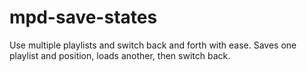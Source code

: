 # mpd-save-states
Use multiple playlists and switch back and forth with ease. Saves one playlist and position, loads another, then switch back.
